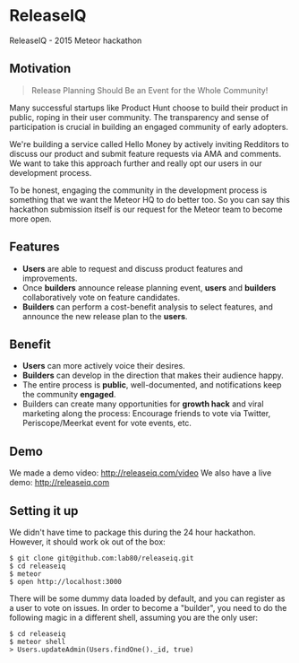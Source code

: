 # ReleaseIQ

ReleaseIQ - 2015 Meteor hackathon

## Motivation

> Release Planning Should Be an Event for the Whole Community!

Many successful startups like Product Hunt choose to build their product in public, roping in their user community. The transparency and sense of participation is crucial in building an engaged community of early adopters.

We're building a service called Hello Money by actively inviting Redditors to discuss our product and submit feature requests via AMA and comments. We want to take this approach further and really opt our users in our development process.

To be honest, engaging the community in the development process is something that we want the Meteor HQ to do better too. So you can say this hackathon submission itself is our request for the Meteor team to become more open.

## Features
- **Users** are able to request and discuss product features and improvements.
- Once **builders** announce release planning event, **users** and **builders** collaboratively vote on feature candidates.
- **Builders** can perform a cost-benefit analysis to select features, and announce the new release plan to the **users**.

## Benefit
- **Users** can more actively voice their desires.
- **Builders** can develop in the direction that makes their audience happy.
- The entire process is **public**, well-documented, and notifications keep the community **engaged**.
- Builders can create many opportunities for **growth hack** and viral marketing along the process: Encourage friends to vote via Twitter, Periscope/Meerkat event for vote events, etc.

## Demo

We made a demo video: http://releaseiq.com/video
We also have a live demo: http://releaseiq.com

## Setting it up

We didn't have time to package this during the 24 hour hackathon. However, it
should work ok out of the box:

```
$ git clone git@github.com:lab80/releaseiq.git
$ cd releaseiq
$ meteor
$ open http://localhost:3000
```

There will be some dummy data loaded by default, and you can register as a user
to vote on issues. In order to become a "builder", you need to do the following
magic in a different shell, assuming you are the only user:

```
$ cd releaseiq
$ meteor shell
> Users.updateAdmin(Users.findOne()._id, true)
```
